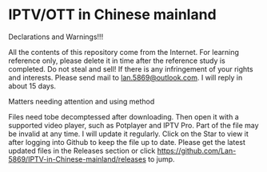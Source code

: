 # IPTV/OTT in Chinese mainland
Declarations and Warnings!!!

All the contents of this repository come from the Internet. For learning reference only, please delete it in time after the reference study is completed. Do not steal and sell! If there is any infringement of your rights and interests. Please send mail to lan.5869@outlook.com. I will reply in about 15 days.

Matters needing attention and using method

Files need tobe decomptessed after downloading. Then open it with a supported video player, such as Potplayer and IPTV Pro. Part of the file may be invalid at any time. I will update it regularly. Click on the Star to view it after logging into Github to keep the file up to date. 
Please get the latest updated files in the Releases section or click https://github.com/Lan-5869/IPTV-in-Chinese-mainland/releases to jump.
